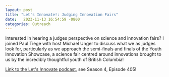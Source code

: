 ```yaml
---
layout: post
title: "Let's Innovate!: Judging Innovation Fairs"
date:   2023-11-13 16:54:59 -0800
categories: Outreach
---
```


Interested in hearing a judges perspective on science and innovation fairs? I joined Paul Tiege with host Michael Unger to discuss what we as judges look for, particularly as we approach the semi-finals and finals of the Youth Innovation Showcase, a science fair centred around innovations brought to us by the incredibly thoughtful youth of British Columbia!

<a href="https://www.sciencefairs.ca/get-inspired/let-s-innovate!-podcast/">Link to the Let's Innovate podcast</a>, see Season 4, Episode 405!
